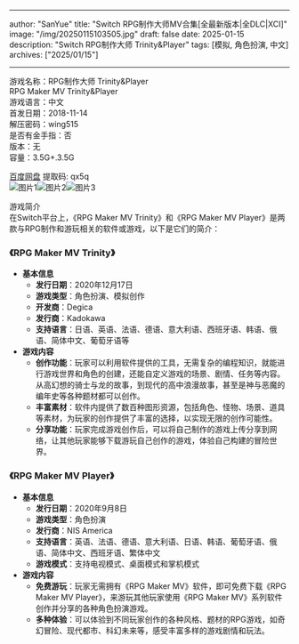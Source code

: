 
---
author: "SanYue"
title: "Switch RPG制作大师MV合集[全最新版本|全DLC|XCI]"
image: "/img/20250115103505.jpg"
draft: false
date: 2025-01-15
description: "Switch RPG制作大师 Trinity&Player"
tags: [模拟, 角色扮演, 中文]
archives: ["2025/01/15"]

---

游戏名称：RPG制作大师 Trinity&Player   
RPG Maker MV Trinity&Player    
游戏语言：中文  
首发日期：2018-11-14  
解压密码：wing515  
是否有金手指：否  
版本：无   
容量：3.5G+.3.5G

[百度网盘](https://pan.baidu.com/s/105v0eZ1Sn6cEH8CjNTt7PA) 提取码: qx5q  
![图片1](/img/dffa87.jpg)![图片2](/img/6c3d3e.jpg)![图片3](/img/a8f7c7.jpg)  

游戏简介  
在Switch平台上，《RPG Maker MV Trinity》和《RPG Maker MV Player》是两款与RPG制作和游玩相关的软件或游戏，以下是它们的简介：

### 《RPG Maker MV Trinity》
- **基本信息**
    - **发行日期**：2020年12月17日
    - **游戏类型**：角色扮演、模拟创作
    - **开发商**：Degica
    - **发行商**：Kadokawa
    - **支持语言**：日语、英语、法语、德语、意大利语、西班牙语、韩语、俄语、简体中文、葡萄牙语等
- **游戏内容**
    - **创作功能**：玩家可以利用软件提供的工具，无需复杂的编程知识，就能进行游戏世界和角色的创建，还能自定义游戏的场景、剧情、任务等内容。从高幻想的骑士与龙的故事，到现代的高中浪漫故事，甚至是神与恶魔的编年史等各种题材都可以创作。
    - **丰富素材**：软件内提供了数百种图形资源，包括角色、怪物、场景、道具等素材，为玩家的创作提供了丰富的选择，以实现无限的创作可能性。
    - **分享功能**：玩家完成游戏创作后，可以将自己制作的游戏上传分享到网络，让其他玩家能够下载游玩自己创作的游戏，体验自己构建的冒险世界。

### 《RPG Maker MV Player》
- **基本信息**
    - **发行日期**：2020年9月8日
    - **游戏类型**：角色扮演
    - **发行商**：NIS America
    - **支持语言**：英语、法语、德语、意大利语、日语、韩语、葡萄牙语、俄语、简体中文、西班牙语、繁体中文
    - **游戏模式**：支持电视模式、桌面模式和掌机模式
- **游戏内容**
    - **免费游玩**：玩家无需拥有《RPG Maker MV》软件，即可免费下载《RPG Maker MV Player》，来游玩其他玩家使用《RPG Maker MV》系列软件创作并分享的各种角色扮演游戏。
    - **多种体验**：可以体验到不同玩家创作的各种风格、题材的RPG游戏，如奇幻冒险、现代都市、科幻未来等，感受丰富多样的游戏剧情和玩法。
